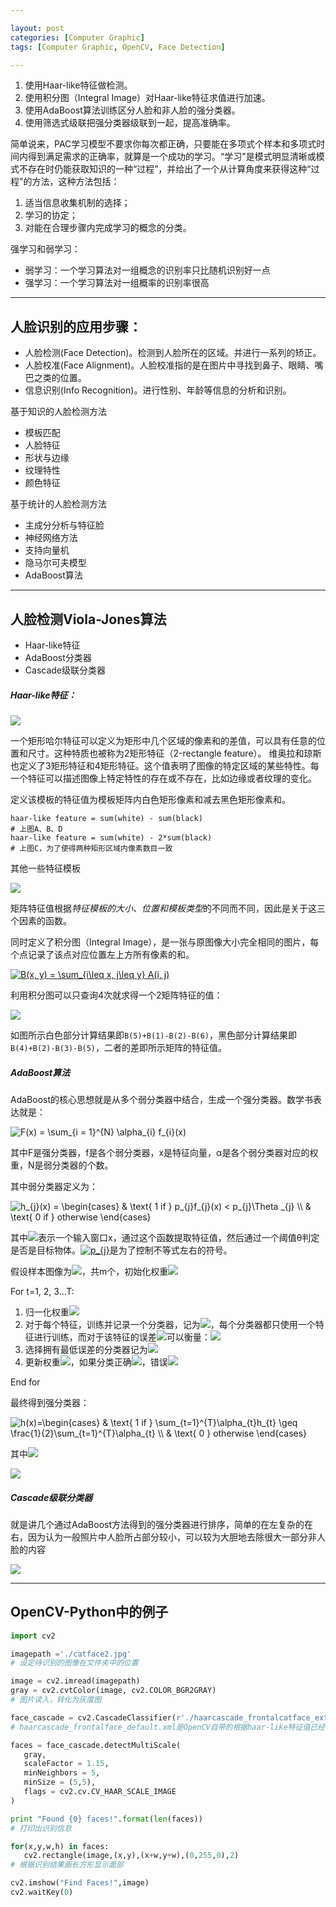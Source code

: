 ```yaml
---

layout: post
categories: [Computer Graphic]
tags: [Computer Graphic, OpenCV, Face Detection]

---
```


1. 使用Haar-like特征做检测。
2. 使用积分图（Integral Image）对Haar-like特征求值进行加速。
3. 使用AdaBoost算法训练区分人脸和非人脸的强分类器。
4. 使用筛选式级联把强分类器级联到一起，提高准确率。

简单说来，PAC学习模型不要求你每次都正确，只要能在多项式个样本和多项式时间内得到满足需求的正确率，就算是一个成功的学习。“学习"是模式明显清晰或模式不存在时仍能获取知识的一种“过程”，并给出了一个从计算角度来获得这种“过程"的方法，这种方法包括：

1. 适当信息收集机制的选择；
2. 学习的协定；
3. 对能在合理步骤内完成学习的概念的分类。

强学习和弱学习：

- 弱学习：一个学习算法对一组概念的识别率只比随机识别好一点
- 强学习：一个学习算法对一组概率的识别率很高

- - -

## 人脸识别的应用步骤：

- 人脸检测(Face Detection)。检测到人脸所在的区域。并进行一系列的矫正。
- 人脸校准(Face Alignment)。人脸校准指的是在图片中寻找到鼻子、眼睛、嘴巴之类的位置。
- 信息识别(Info Recognition)。进行性别、年龄等信息的分析和识别。

基于知识的人脸检测方法

- 模板匹配
- 人脸特征
- 形状与边缘
- 纹理特性
- 颜色特征

基于统计的人脸检测方法

- 主成分分析与特征脸
- 神经网络方法
- 支持向量机
- 隐马尔可夫模型
- AdaBoost算法

- - -

## 人脸检测Viola-Jones算法

- Haar-like特征
- AdaBoost分类器
- Cascade级联分类器

##### Haar-like特征：

![](http://ope2etmx1.bkt.clouddn.com/23115756-851f494ea9994b6e90006949a2150c5f.jpg)

一个矩形哈尔特征可以定义为矩形中几个区域的像素和的差值，可以具有任意的位置和尺寸。这种特质也被称为2矩形特征（2-rectangle feature）。 维奥拉和琼斯也定义了3矩形特征和4矩形特征。这个值表明了图像的特定区域的某些特性。每一个特征可以描述图像上特定特性的存在或不存在，比如边缘或者纹理的变化。

定义该模板的特征值为模板矩阵内白色矩形像素和减去黑色矩形像素和。

```
haar-like feature = sum(white) - sum(black)
# 上图A、B、D
haar-like feature = sum(white) - 2*sum(black)
# 上图C，为了使得两种矩形区域内像素数目一致
```

其他一些特征模板

![](http://ope2etmx1.bkt.clouddn.com/206_761_537.jpg)

矩阵特征值根据*特征模板的大小、位置和模板类型*的不同而不同，因此是关于这三个因素的函数。

同时定义了积分图（Integral Image），是一张与原图像大小完全相同的图片，每个点记录了该点对应位置左上方所有像素的和。

<a href="https://www.codecogs.com/eqnedit.php?latex=B(x,&space;y)&space;=&space;\sum_{i\leq&space;x,&space;j\leq&space;y}&space;A(i,&space;j)" target="_blank"><img src="https://latex.codecogs.com/gif.latex?B(x,&space;y)&space;=&space;\sum_{i\leq&space;x,&space;j\leq&space;y}&space;A(i,&space;j)" title="B(x, y) = \sum_{i\leq x, j\leq y} A(i, j)" /></a>

利用积分图可以只查询4次就求得一个2矩阵特征的值：

![](http://ope2etmx1.bkt.clouddn.com/211_fb0_159.jpg)

如图所示白色部分计算结果即`B(5)+B(1)-B(2)-B(6)`，黑色部分计算结果即`B(4)+B(2)-B(3)-B(5)`，二者的差即所示矩阵的特征值。

##### AdaBoost算法

AdaBoost的核心思想就是从多个弱分类器中结合，生成一个强分类器。数学书表达就是：

<a><img src="https://latex.codecogs.com/gif.latex?F(x)&space;=&space;\sum_{i&space;=&space;1}^{N}&space;\alpha_{i}&space;f_{i}(x)" title="F(x) = \sum_{i = 1}^{N} \alpha_{i} f_{i}(x)" /></a>

其中F是强分类器，f是各个弱分类器，x是特征向量，α是各个弱分类器对应的权重，N是弱分类器的个数。

其中弱分类器定义为：

<a><img src="https://latex.codecogs.com/gif.latex?h_{j}(x)&space;=&space;\begin{cases}&space;&&space;\text{&space;1&space;if&space;}&space;p_{j}f_{j}(x)&space;<&space;p_{j}\Theta&space;_{j}&space;\\&space;&&space;\text{&space;0&space;if&space;}&space;otherwise&space;\end{cases}" title="h_{j}(x) = \begin{cases} & \text{ 1 if } p_{j}f_{j}(x) < p_{j}\Theta _{j} \\ & \text{ 0 if } otherwise \end{cases}" /></a>

其中<a><img src="https://latex.codecogs.com/gif.latex?f_{j}(x)" /></a>表示一个输入窗口x，通过这个函数提取特征值，然后通过一个阈值θ判定是否是目标物体。<a href="https://www.codecogs.com/eqnedit.php?latex=p_{j}" target="_blank"><img src="https://latex.codecogs.com/gif.latex?p_{j}" title="p_{j}" /></a>是为了控制不等式左右的符号。

假设样本图像为<a><img src="https://latex.codecogs.com/gif.latex?(x_{i},&space;y_{i})"/></a>，共m个，初始化权重<img src="https://latex.codecogs.com/gif.latex?w_{1, i} = \frac{1}{2m}"/>

For t=1, 2, 3...T:

1. 归一化权重<img src="https://latex.codecogs.com/gif.latex?w_{t,i}=\frac{w_{t,i}}{\sum_{j=1}^{n}w_{t,j}}"/>
2. 对于每个特征，训练并记录一个分类器，记为<img src="https://latex.codecogs.com/gif.latex?h_{i}"/>，每个分类器都只使用一个特征进行训练，而对于该特征的误差<img src="https://latex.codecogs.com/gif.latex?\epsilon_{j} "/>可以衡量：<img src="https://latex.codecogs.com/gif.latex?\epsilon_{j} = \sum_{i} w_{i}\left | h_{j}(x_{i})-y_{i} \right |"/>
3. 选择拥有最低误差的分类器记为<img src="https://latex.codecogs.com/gif.latex?h_{t}"/>
4. 更新权重<img src="https://latex.codecogs.com/gif.latex?w_{t+1, i}=w_{t, i}\beta_{t}^{1-e_{i}}"/>，如果分类正确<img src="https://latex.codecogs.com/gif.latex?e_{i} = 1"/>，错误<img src="https://latex.codecogs.com/gif.latex?e_{i} = 0"/>

End for

最终得到强分类器：

<img src="https://latex.codecogs.com/gif.latex?h(x)=\begin{cases}&space;&&space;\text{&space;1&space;if&space;}&space;\sum_{t=1}^{T}\alpha_{t}h_{t}&space;\geq&space;\frac{1}{2}\sum_{t=1}^{T}\alpha_{t}&space;\\&space;&&space;\text{&space;0&space;}&space;otherwise&space;\end{cases}" title="h(x)=\begin{cases} & \text{ 1 if } \sum_{t=1}^{T}\alpha_{t}h_{t} \geq \frac{1}{2}\sum_{t=1}^{T}\alpha_{t} \\ & \text{ 0 } otherwise \end{cases}" />

其中<img src="https://latex.codecogs.com/gif.latex?\alpha_{t}=log\frac{1}{\beta_{t}}"/>

![](http://ope2etmx1.bkt.clouddn.com/573f177219528.gif)

##### Cascade级联分类器

就是讲几个通过AdaBoost方法得到的强分类器进行排序，简单的在左复杂的在右，因为认为一般照片中人脸所占部分较小，可以较为大胆地去除很大一部分非人脸的内容

![](http://ope2etmx1.bkt.clouddn.com/20150805233022701.jpg)
 
 - - -
 
 ## OpenCV-Python中的例子
 
 ```Python
import cv2

imagepath ='./catface2.jpg'
# 设定待识别的图像在文件夹中的位置

image = cv2.imread(imagepath)
gray = cv2.cvtColor(image, cv2.COLOR_BGR2GRAY)
# 图片读入，转化为灰度图

face_cascade = cv2.CascadeClassifier(r'./haarcascade_frontalcatface_extended.xml')
# haarcascade_frontalface_default.xml是OpenCV自带的根据haar-like特征值已经训练好的模型，可以在opencv文件夹下./share/OpenCV/haarcascades文件夹中找到，还有其他不同的多种识别模型

faces = face_cascade.detectMultiScale(
    gray,
    scaleFactor = 1.15,
    minNeighbors = 5,
    minSize = (5,5),
    flags = cv2.cv.CV_HAAR_SCALE_IMAGE
)

print "Found {0} faces!".format(len(faces))
# 打印出识别信息

for(x,y,w,h) in faces:
    cv2.rectangle(image,(x,y),(x+w,y+w),(0,255,0),2)
# 根据识别结果画长方形显示面部

cv2.imshow("Find Faces!",image)
cv2.waitKey(0)
 ```
 

